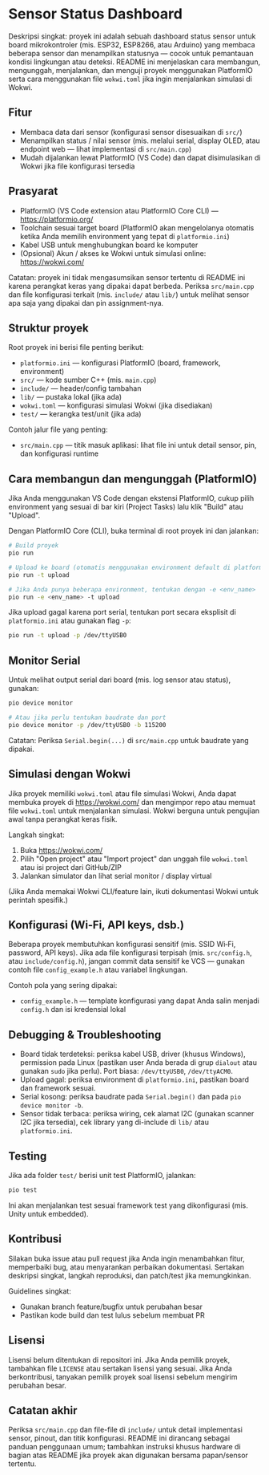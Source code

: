 
# Sensor Status Dashboard

Deskripsi singkat: proyek ini adalah sebuah dashboard status sensor untuk board mikrokontroler (mis. ESP32, ESP8266, atau Arduino) yang membaca beberapa sensor dan menampilkan statusnya — cocok untuk pemantauan kondisi lingkungan atau deteksi. README ini menjelaskan cara membangun, mengunggah, menjalankan, dan menguji proyek menggunakan PlatformIO serta cara menggunakan file `wokwi.toml` jika ingin menjalankan simulasi di Wokwi.

## Fitur

- Membaca data dari sensor (konfigurasi sensor disesuaikan di `src/`)
- Menampilkan status / nilai sensor (mis. melalui serial, display OLED, atau endpoint web — lihat implementasi di `src/main.cpp`)
- Mudah dijalankan lewat PlatformIO (VS Code) dan dapat disimulasikan di Wokwi jika file konfigurasi tersedia

## Prasyarat

- PlatformIO (VS Code extension atau PlatformIO Core CLI) — https://platformio.org/
- Toolchain sesuai target board (PlatformIO akan mengelolanya otomatis ketika Anda memilih environment yang tepat di `platformio.ini`)
- Kabel USB untuk menghubungkan board ke komputer
- (Opsional) Akun / akses ke Wokwi untuk simulasi online: https://wokwi.com/

Catatan: proyek ini tidak mengasumsikan sensor tertentu di README ini karena perangkat keras yang dipakai dapat berbeda. Periksa `src/main.cpp` dan file konfigurasi terkait (mis. `include/` atau `lib/`) untuk melihat sensor apa saja yang dipakai dan pin assignment-nya.

## Struktur proyek

Root proyek ini berisi file penting berikut:

- `platformio.ini` — konfigurasi PlatformIO (board, framework, environment)
- `src/` — kode sumber C++ (mis. `main.cpp`)
- `include/` — header/config tambahan
- `lib/` — pustaka lokal (jika ada)
- `wokwi.toml` — konfigurasi simulasi Wokwi (jika disediakan)
- `test/` — kerangka test/unit (jika ada)

Contoh jalur file yang penting:

- `src/main.cpp` — titik masuk aplikasi: lihat file ini untuk detail sensor, pin, dan konfigurasi runtime

## Cara membangun dan mengunggah (PlatformIO)

Jika Anda menggunakan VS Code dengan ekstensi PlatformIO, cukup pilih environment yang sesuai di bar kiri (Project Tasks) lalu klik "Build" atau "Upload".

Dengan PlatformIO Core (CLI), buka terminal di root proyek ini dan jalankan:

```bash
# Build proyek
pio run

# Upload ke board (otomatis menggunakan environment default di platformio.ini)
pio run -t upload

# Jika Anda punya beberapa environment, tentukan dengan -e <env_name>
pio run -e <env_name> -t upload
```

Jika upload gagal karena port serial, tentukan port secara eksplisit di `platformio.ini` atau gunakan flag `-p`:

```bash
pio run -t upload -p /dev/ttyUSB0
```

## Monitor Serial

Untuk melihat output serial dari board (mis. log sensor atau status), gunakan:

```bash
pio device monitor

# Atau jika perlu tentukan baudrate dan port
pio device monitor -p /dev/ttyUSB0 -b 115200
```

Catatan: Periksa `Serial.begin(...)` di `src/main.cpp` untuk baudrate yang dipakai.

## Simulasi dengan Wokwi

Jika proyek memiliki `wokwi.toml` atau file simulasi Wokwi, Anda dapat membuka proyek di https://wokwi.com/ dan mengimpor repo atau memuat file `wokwi.toml` untuk menjalankan simulasi. Wokwi berguna untuk pengujian awal tanpa perangkat keras fisik.

Langkah singkat:

1. Buka https://wokwi.com/
2. Pilih "Open project" atau "Import project" dan unggah file `wokwi.toml` atau isi project dari GitHub/ZIP
3. Jalankan simulator dan lihat serial monitor / display virtual

(Jika Anda memakai Wokwi CLI/feature lain, ikuti dokumentasi Wokwi untuk perintah spesifik.)

## Konfigurasi (Wi‑Fi, API keys, dsb.)

Beberapa proyek membutuhkan konfigurasi sensitif (mis. SSID Wi‑Fi, password, API keys). Jika ada file konfigurasi terpisah (mis. `src/config.h`, atau `include/config.h`), jangan commit data sensitif ke VCS — gunakan contoh file `config_example.h` atau variabel lingkungan.

Contoh pola yang sering dipakai:

- `config_example.h` — template konfigurasi yang dapat Anda salin menjadi `config.h` dan isi kredensial lokal

## Debugging & Troubleshooting

- Board tidak terdeteksi: periksa kabel USB, driver (khusus Windows), permission pada Linux (pastikan user Anda berada di grup `dialout` atau gunakan `sudo` jika perlu). Port biasa: `/dev/ttyUSB0`, `/dev/ttyACM0`.
- Upload gagal: periksa environment di `platformio.ini`, pastikan board dan framework sesuai.
- Serial kosong: periksa baudrate pada `Serial.begin()` dan pada `pio device monitor -b`.
- Sensor tidak terbaca: periksa wiring, cek alamat I2C (gunakan scanner I2C jika tersedia), cek library yang di-include di `lib/` atau `platformio.ini`.

## Testing

Jika ada folder `test/` berisi unit test PlatformIO, jalankan:

```bash
pio test
```

Ini akan menjalankan test sesuai framework test yang dikonfigurasi (mis. Unity untuk embedded).

## Kontribusi

Silakan buka issue atau pull request jika Anda ingin menambahkan fitur, memperbaiki bug, atau menyarankan perbaikan dokumentasi. Sertakan deskripsi singkat, langkah reproduksi, dan patch/test jika memungkinkan.

Guidelines singkat:

- Gunakan branch feature/bugfix untuk perubahan besar
- Pastikan kode build dan test lulus sebelum membuat PR

## Lisensi

Lisensi belum ditentukan di repositori ini. Jika Anda pemilik proyek, tambahkan file `LICENSE` atau sertakan lisensi yang sesuai. Jika Anda berkontribusi, tanyakan pemilik proyek soal lisensi sebelum mengirim perubahan besar.

## Catatan akhir

Periksa `src/main.cpp` dan file-file di `include/` untuk detail implementasi sensor, pinout, dan titik konfigurasi. README ini dirancang sebagai panduan penggunaan umum; tambahkan instruksi khusus hardware di bagian atas README jika proyek akan digunakan bersama papan/sensor tertentu.


